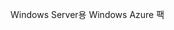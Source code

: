 <Token xmlns:xlink="http://www.w3.org/1999/xlink">Windows Server용 Windows Azure 팩</Token>

<!--HONumber=Jul16_HO3-->


